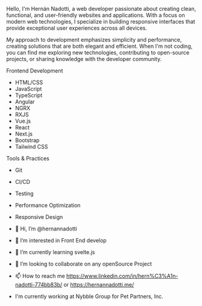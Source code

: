 Hello, I'm Hernán Nadotti, a web developer passionate about creating clean, functional, and user-friendly websites and applications.
With a focus on modern web technologies, I specialize in building responsive interfaces that provide exceptional user experiences across all devices.

My approach to development emphasizes simplicity and performance, creating solutions that are both elegant and efficient.
When I'm not coding, you can find me exploring new technologies, contributing to open-source projects, or sharing knowledge with the developer community.


Frontend Development
 -  HTML/CSS
 -  JavaScript
 -  TypeScript
 -  Angular
 -  NGRX
 -  RXJS
 -  Vue.js
 -  React
 -  Next.js
 -  Bootstrap
 -  Tailwind CSS

Tools & Practices
 - Git
 - CI/CD
 - Testing
 - Performance Optimization
 - Responsive Design


- 👋 Hi, I’m @hernannadotti
- 👀 I’m interested in Front End develop
- 🌱 I’m currently learning svelte.js
- 💞️ I’m looking to collaborate on any openSource Project
- 📫 How to reach me https://www.linkedin.com/in/hern%C3%A1n-nadotti-774bb83b/ or https://hernannadotti.me/
- I'm currently working at Nybble Group for Pet Partners, Inc.

<!---
hernannadotti/hernannadotti is a ✨ special ✨ repository because its `README.md` (this file) appears on your GitHub profile.
You can click the Preview link to take a look at your changes.
--->
